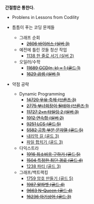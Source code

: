 **간절함은 통한다.**
- Problens in Lessons from Codility
- 틈틈이 푸는 코딩 문제들
  - 그래프 순회
    - [~~2606 바이러스 (실버 3)~~](https://www.acmicpc.net/problem/2606)
  - 예전에 틀린 것들 청산 작업
    - [1138 한 줄로 서기 (실버 2)](https://www.acmicpc.net/problem/1138)
  - 오일러/수학
    - [~~11689 GCD(n, k) = 1 (골드 1)~~](https://www.acmicpc.net/problem/11689)
    - [~~1629 곱셈 (실버 1)~~](https://www.acmicpc.net/problem/1629)

- 약점 공략
  - Dynamic Programming
    - [~~14720 우유 축제 (브론즈 3)~~](https://www.acmicpc.net/problem/14720)
    - [~~2775 부녀회장이 될테야 (브론즈 1)~~](https://www.acmicpc.net/problem/2775)
    - [~~11727 2×n 타일링 2 (실버 3)~~](https://www.acmicpc.net/problem/11727)
    - [~~1912 연속합 (실버 2)~~](https://www.acmicpc.net/problem/1912)
    - [~~9251 LCS (골드 5)~~](https://www.acmicpc.net/problem/9251)
    - [~~5582 공통 부분 문자열 (골드 5)~~](https://www.acmicpc.net/problem/5582)
    - [내리막 길 (골드 3)](https://www.acmicpc.net/problem/1520)
    - [파일 합치기 (골드 3)](https://www.acmicpc.net/problem/11066)
  - 다익스트라
    - [~~1916 최소비용 구하기 (골드 5)~~](https://www.acmicpc.net/problem/1916)
    - [~~1504 특정한 최단 경로 (골드 4)~~](https://www.acmicpc.net/problem/1504)
    - [1238 파티 (골드 3)](https://www.acmicpc.net/problem/1238)
  - 그래프/백트랙킹
    - [1759 암호 만들기 (골드 5)](https://www.acmicpc.net/problem/1759)
    - [~~1987 알파벳 (골드 4)~~](https://www.acmicpc.net/problem/1987)
    - [~~9663 N-Queen (골드 4)~~](https://www.acmicpc.net/problem/9663)
    - [~~16236 아기상어 (골드 3)~~](https://www.acmicpc.net/problem/16236)
    
